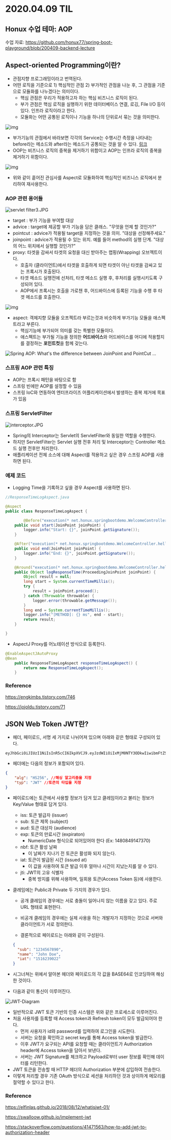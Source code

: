 # 2020.04.09 TIL

## Honux 수업 테마: AOP

수업 자료: https://github.com/honux77/spring-boot-playground/blob/200409-backend-lecture

## Aspect-oriented Programming이란?

* 관점지향 프로그래밍이라고 번역된다.
* 어떤 로직을 기준으로 1) 핵심적인 관점 2) 부가적인 관점을 나눈 후, 그 관점을 기준으로 모듈화를 나누겠다는 의미이다.
  * 핵심 관점은 우리가 적용하고자 하는 핵심 비즈니스 로직이 된다.
  * 부가 관점은 핵심 로직을 실행하기 위한 데이터베이스 연결, 로깅, File I/O 등이 있다. 인프라 로직이라고 한다.
  * 모듈화는 어떤 공통된 로직이나 기능을 하나의 단위로서 묶는 것을 의미한다.

![img](https://t1.daumcdn.net/cfile/tistory/2473C33D58496A2A0F)

* 부가기능의 관점에서 바라보면 각각의 Service는 수행시간 측정을 나타내는 before라는 메소드와 after라는 메소드가 공통되는 것을 알 수 있다. [링크](https://jojoldu.tistory.com/71?category=635883)
* OOP는 비즈니스 로직의 중복을 제거하기 위함이고 AOP는 인프라 로직의 중복을 제거하기 위함이다.

![img](https://t1.daumcdn.net/cfile/tistory/994AA3335C1B8C9D28)

* 위와 같이 흩어진 관심사를 Aspect로 모듈화하여 핵심적인 비즈니스 로직에서 분리하여 재사용한다.

### AOP 관련 용어들

![servlet filter3.JPG](https://firebasestorage.googleapis.com/v0/b/nextstep-real.appspot.com/o/lesson-attachments%2F-KkPXQQuTJB7TSIF7f4a%2Fservlet%20filter3.JPG?alt=media&token=4579d838-9cb1-4173-bc2f-7b18b532f35a)

- target : 부가 기능을 부여할 대상
- advice : target에 제공할 부가 기능을 담은 클래스. "무엇을 언제 할 것인가?"
- pointcut : advice가 적용될 target을 지정하는 것을 의미. "대상을 선정해주세요."
- joinpoint : advice가 적용될 수 있는 위치. 예를 들어 method의 실행 단계. "대상의 어느 위치에서 실행할 것인가?"
- proxy: 타겟을 감싸서 타겟의 요청을 대신 받아주는 랩핑(Wrapping) 오브젝트이다.
  - 호출자 (클라이언트)에서 타겟을 호출하게 되면 타겟이 아닌 타겟을 감싸고 있는 프록시가 호출된다.
  - 타겟 메소드 실행전에 선처리, 타겟 메소드 실행 후, 후처리를 실행시키도록 구성되어 있다.
  - AOP에서 프록시는 호출을 가로챈 후, 어드바이스에 등록된 기능을 수행 후 타겟 메소드를 호출한다.

![img](https://t1.daumcdn.net/cfile/tistory/2715394658496A6101)

- aspect: 객체지향 모듈을 오프젝트라 부르는것과 비슷하게 부가기능 모듈을 애스펙트라고 부른다. 
  - 핵심기능에 부가되어 의미를 갖는 특별한 모듈이다.
  - 애스펙트는 부가될 기능을 정의한 **어드바이스**와 어드바이스를 어디에 적용할지를 결정하는 **포인트컷**을 함께 갖는다.

![Spring AOP: What's the difference between JoinPoint and PointCut ...](https://i.stack.imgur.com/J7Hrh.png)

### 스프링 AOP 관련 특징

* AOP는 프록시 패턴을 바탕으로 함
* 스프링 빈에만 AOP를 설정할 수 있음
* 스프링 IoC와 연동하여 엔터프라이즈 어플리케이션에서 발생하는 중복 제거에 목표가 있음

### 스프링 ServletFilter

![interceptor.JPG](https://firebasestorage.googleapis.com/v0/b/nextstep-real.appspot.com/o/lesson-attachments%2F-KkPXQQuTJB7TSIF7f4a%2Finterceptor.JPG?alt=media&token=85090b01-c272-4697-bb87-1409992ded4c)

* Spring의 Interceptor는 Servlet의 ServletFilter와 동일한 역할을 수행한다.
* 하지만 ServletFilter는 Servlet 실행 전후 처리 및 Interceptor는 Controller 메소드 실행 전후만 처리한다.
* 애플리케이션 전체 소스에 대해 Aspect를 적용하고 싶은 경우 스프링 AOP를 사용하면 된다.

### 예제 코드

* Logging Time을 기록하고 싶을 경우 Aspect를 사용하면 된다.

```java
//ResponseTimeLogAspect.java

@Aspect
public class ResponseTimeLogAspect {

		@Before("execution(* net.honux.springbootdemo.WelcomeController.hello(..))")
    public void start(JoinPoint joinPoint) {
        logger.info("Start: {}", joinPoint.getSignature());
    }

    @After("execution(* net.honux.springbootdemo.WelcomeController.hello(..))")
    public void end(JoinPoint joinPoint) {
        logger.info("End: {}", joinPoint.getSignature());
    }

    @Around("execution(* net.honux.springbootdemo.WelcomeController.hello(..))")
    public Object logResponseTime(ProceedingJoinPoint joinPoint) {
        Object result = null;
        long start = System.currentTimeMillis();
        try {
            result = joinPoint.proceed();
        } catch (Throwable throwable) {
            logger.error(throwable.getMessage());
        }
        long end = System.currentTimeMillis();
        logger.info("[METHOD]: {} ms", end - start);
        return result;
    }

}
```

* AspectJ Proxy를 어노테이션 방식으로 등록한다.

```java
@EnableAspectJAutoProxy
@Bean
	public ResponseTimeLogAspect responseTimeLogAspect() {
		return new ResponseTimeLogAspect();
	}
```

### Reference

https://engkimbs.tistory.com/746

https://jojoldu.tistory.com/71



## JSON Web Token JWT란?

* 헤더, 페이로드, 서명 세 가지로 나뉘어져 있으며 아래와 같은 형태로 구성되어 있다.

```
eyJhbGciOiJIUzI1NiIsInR5cCI6IkpXVCJ9.eyJzdWIiOiIxMjM0NTY3ODkwIiwibmFtZSI6IkpvaG4gRG9lIiwiaWF0IjoxNTE2MjM5MDIyfQ.SflKxwRJSMeKKF2QT4fwpMeJf36POk6yJV_adQssw5c
```

* 헤더에는 다음의 정보가 포함되어 있다.

```JSON
{
	"alg": "HS256", //해싱 알고리즘을 지정
	"typ": "JWT" //토큰의 타입을 지정
}
```

* 페이로드에는 토큰에서 사용할 정보가 담겨 있고 클레임이라고 불리는 정보가 Key/Value 형태로 담겨 있다.

  * iss: 토큰 발급자 (issuer)
  * sub: 토큰 제목 (subject)
  * aud: 토큰 대상자 (audience)
  * exp: 토큰의 만료시간 (expiraton)
    - NumericDate 형식으로 되어있어야 한다 (Ex: 1480849147370)
  * nbf: 토큰 활성 날짜
    - 이 날짜가 지나기 전 토큰은 활성화 되지 않는다.
  * iat: 토큰이 발급된 시간 (issued at)
    - 이 값을 사용하여 토큰 발급 이후 얼마나 시간이 지났는지를 알 수 있다.
  * jti: JWT의 고유 식별자
    - 중복 방지를 위해 사용하며, 일회용 토큰(Access Token 등)에 사용한다.

* 클레임에는 Public과 Private 두 가지의 경우가 있다.

  * 공개 클레임의 경우에는 서로 충돌이 일어나지 않는 이름을 갖고 있다. 주로 URL 형태로 표현한다.
  * 비공개 클레임의 경우에는 실제 사용을 하는 개발자가 지정하는 것으로 서버와 클라이언트가 서로 정의한다.

  * 결론적으로 페이로드는 아래와 같이 구성된다.

  ```json
  {
  	"sub": "1234567890",
  	"name": "John Doe",
  	"iat": "1516239022"
  }
  ```

* 시그너쳐는 위에서 알아본 헤더와 페이로드의 각 값을 BASE64로 인코딩하여 해싱한 것이다.
* 다음과 같이 통신이 이루어진다.

![JWT-Diagram](https://cdn.auth0.com/content/jwt/jwt-diagram.png)

* 일반적으로 JWT 토큰 기반의 인증 시스템은 위와 같은 프로세스로 이루어진다.
* 처음 사용자를 등록할 때 Access token과 Refresh token이 모두 발급되어야 한다.
  * 먼저 사용자가 id와 password를 입력하여 로그인을 시도한다.
  * 서버는 요청을 확인하고 secret key를 통해 Access token을 발급한다.
  * 이후 JWT가 요구되는 API를 요청할 때는 클라이언트가 Authorization header에 Access token을 담아서 보낸다.
  * 서버는 JWT Signature를 체크하고 Payload로부터 user 정보를 확인해 데이터를 리턴한다.
* JWT 토큰을 전송할 때 HTTP 헤더의 Authorization 부분에 삽입하여 전송한다. 
* 이렇게 처리할 경우 기존 OAuth 방식으로 세션을 처리하던 것과 상이하게 메모리를 절약할 수 있다고 한다.

### Reference

https://elfinlas.github.io/2018/08/12/whatisjwt-01/

https://swalloow.github.io/implement-jwt

https://stackoverflow.com/questions/41471563/how-to-add-jwt-to-authorization-header